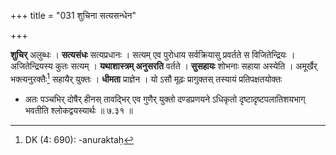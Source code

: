 +++
title = "031 शुचिना सत्यसन्धेन"

+++


**शुचिर्** अलुब्धः । **सत्यसंधः** सत्यप्रधानः । सत्यम् एव पुरोधाय सर्वक्रियासु प्रवर्तते स विजितेन्द्रियः । अजितेन्द्रियस्य कुतः सत्यम् । **यथाशास्त्रम् अनुसरति** वर्तते । **सुसहायः** शोभनाः सहाया अस्येति । अमूर्खैर् भक्त्यनुरक्तैः[^२८] सहायैर् युक्तः । **धीमता** प्राज्ञेन । यो ऽसौ मूढः प्रागुक्तस् तस्यायं प्रतिपक्षतयोक्तः 


[^२८]:
     DK (4: 690): -anuraktaḥ

- अतः पञ्चभिर् दोषैर् हीनस् तावद्भिर् एव गुणैर् युक्तो दण्डप्रणयने ऽधिकृतो दृष्टादृष्टपलातिशयभाग् भवतीति श्लोकद्वयस्यार्थः ॥ ७.३१ ॥